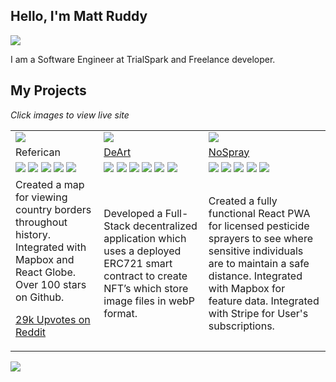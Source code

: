 ## Hello, I'm Matt Ruddy

<a href="https://www.linkedin.com/in/matthew-r-452860179/"><img src="https://img.shields.io/badge/LinkedIn-mattruddy-0077B5?style=flat&logo=linkedin&logoColor=white"></img></a>

I am a Software Engineer at TrialSpark and Freelance developer.

## My Projects

<i>Click images to view live site</i>

<table>
<tr>
<td>
<a href="https://www.referican.com/">
<img src="https://user-images.githubusercontent.com/30830407/157583210-e587cc70-3d60-4c56-ac5e-fc70e73ecd83.png">
</img>
</a>
</td>
<td>
<a href="https://deart.vercel.app/">
<img src="https://user-images.githubusercontent.com/30830407/157583086-d664c8f6-0435-474d-a752-3b6741b0171d.png">
</img>
</a>
</td>
<td>
<a href="https://nospray.us">
<img src="https://i.imgur.com/PUvEiv8.png">
</img>
</a>
</td>
</tr>
<tr>
<td>
Referican
</td>
  <td>
<a href="https://github.com/nrgapple/crypto-canvas-fe">
DeArt
</a>
</td>
<td>
<a href="https://github.com/albatross-apps/pest-ui">
NoSpray
</a>
</td>
</tr>

<tr>
<td>
<img src="https://img.shields.io/badge/-React-333333?style=flat&logo=react"></img>
<img src="https://img.shields.io/badge/Next-black?style=flat&logo=next.js&logoColor=white"></img>
<img src="https://img.shields.io/badge/typescript-%23007ACC.svg?style=flat&logo=typescript&logoColor=white"></img>
<img src="https://img.shields.io/badge/-Mapbox%20-red?style=flat"></img>
<img src="https://img.shields.io/badge/-Geojson%20-green?style=flat"></img>

</td>
<td>
<img src="https://img.shields.io/badge/-React-333333?style=flat&logo=react"></img>
<img src="https://img.shields.io/badge/Next-black?style=flat&logo=next.js&logoColor=white"></img>
<img src="https://img.shields.io/badge/Next-black?style=flat&logo=next.js&logoColor=white"></img>
<img src="https://img.shields.io/badge/typescript-%23007ACC.svg?style=flat&logo=typescript&logoColor=white"></img>
<img src="https://img.shields.io/badge/Solidity-e6e6e6?style=flat&logo=solidity&logoColor=black"></img>
<img src="https://img.shields.io/badge/Chakra--UI-319795?style=flat&logo=chakra-ui&logoColor=white"></img>
</td>
<td>
<img src="https://img.shields.io/badge/-React-333333?style=flat&logo=react"></img>
<img src="https://img.shields.io/badge/typescript-%23007ACC.svg?style=flat&logo=typescript&logoColor=white"></img>
<img src="https://img.shields.io/badge/Ionic-3880FF?style=flat&logo=ionic&logoColor=white"></img>
<img src="https://img.shields.io/badge/-Stripe-blue?style=flat"></img>
<img src="https://img.shields.io/badge/-Mapbox%20-red?style=flat"></img>
</td>
</tr>

<tr>
<td>
Created a map for viewing country borders throughout history. Integrated with Mapbox and React Globe. Over 100 stars on Github.

<a href="https://www.reddit.com/r/dataisbeautiful/comments/l52krh/an_app_i_made_for_visualizing_country_borders/">29k Upvotes on Reddit</a>

</td>
  <td>
Developed a Full-Stack decentralized application which uses a deployed ERC721 smart contract to create NFT’s which store image files in webP format.
</td>
<td>
Created a fully functional React PWA for licensed pesticide sprayers to see where sensitive individuals are to maintain a safe distance. Integrated with Mapbox for feature data. Integrated with Stripe for User's subscriptions.
</td>
</tr>
</table>

<img src="https://github-readme-stats.vercel.app/api?username=mattruddy"></img>

